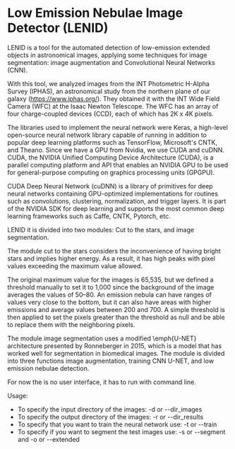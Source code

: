 # Low Emission Nebulae Image Detector (LENID)
LENID is a tool for the automated detection of low-emission extended objects in astronomical images, applying some techniques for image segmentation: image augmentation and Convolutional Neural Networks (CNN).

With this tool, we analyzed images from the INT Photometric H-Alpha Survey (IPHAS), an astronomical study from the northern plane of our galaxy (https://www.iphas.org/). They obtained it with the INT Wide Field Camera (WFC) at the Isaac Newton Telescope. The WFC has an array of four charge-coupled devices (CCD), each of which has 2K x 4K pixels.

The libraries used to implement the neural network were Keras, a high-level open-source neural network library capable of running in addition to popular deep learning platforms such as TensorFlow, Microsoft's CNTK, and Theano. Since we have a GPU from Nvidia, we use CUDA and cuDNN. CUDA, the NVIDIA Unified Computing Device Architecture (CUDA), is a parallel computing platform and API that enables an NVIDIA GPU to be used for general-purpose computing on graphics processing units (GPGPU).

CUDA Deep Neural Network (cuDNN) is a library of primitives for deep neural networks containing GPU-optimized implementations for routines such as convolutions, clustering, normalization, and trigger layers. It is part of the NVIDIA SDK for deep learning and supports the most common deep learning frameworks such as Caffe, CNTK, Pytorch, etc.

LENID it is divided into two modules: Cut to the stars, and image segmentation. 

The module cut to the stars considers the inconvenience of having bright stars and implies higher energy. As a result, it has high peaks with pixel values exceeding the maximum value allowed. 

The original maximum value for the images is 65,535, but we defined a threshold manually to set it to 1,000 since the background of the image averages the values of 50–80. An emission nebula can have ranges of values very close to the bottom, but it can also have areas with higher emissions and average values between 200 and 700. A simple threshold is then applied to set the pixels greater than the threshold as null and be able to replace them with the neighboring pixels.

The module image segmentation uses a modified \emph{U-NET} architecture presented by Ronneberger in 2015, which is a model that has worked well for segmentation in biomedical images. The module is divided into three functions image augmentation, training CNN U-NET, and low emission nebulae detection. 

For now the is no user interface, it has to run with command line.

Usage:

- To specify the input directory of the images: -d or --dir_images
- To specify the output directory of the images: -r or --dir_results
- To specify that you want to train the neural network use: -t or --train
- To specify if you want to segment the test images use: -s or --segment and -o or --extended



